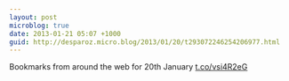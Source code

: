 ```yaml
---
layout: post
microblog: true
date: 2013-01-21 05:07 +1000
guid: http://desparoz.micro.blog/2013/01/20/t293072246254206977.html
---
```

Bookmarks from around the web for 20th January [t.co/vsi4R2eG](http://t.co/vsi4R2eG)
